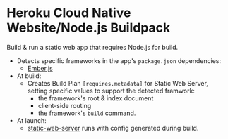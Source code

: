 # Heroku Cloud Native Website/Node.js Buildpack

Build & run a static web app that requires Node.js for build.

* Detects specific frameworks in the app's `package.json` dependencies:
  * [Ember.js](../../buildpacks/website-ember/README.md)
* At build:
  * Creates Build Plan `[requires.metadata]` for Static Web Server, setting specific values to support the detected framwork:
    * the framework's root & index document
    * client-side routing
    * the framework's `build` command.
* At launch:
  * [static-web-server](../../buildpacks/static-web-server/README.md) runs with config generated during build.

